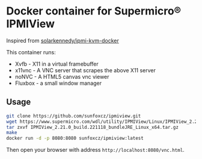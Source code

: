# Docker container for Supermicro® IPMIView

Inspired from [solarkennedy/ipmi-kvm-docker](https://github.com/solarkennedy/ipmi-kvm-docker)

This container runs:

* Xvfb - X11 in a virtual framebuffer
* x11vnc - A VNC server that scrapes the above X11 server
* noNVC - A HTML5 canvas vnc viewer
* Fluxbox - a small window manager

## Usage

```bash
git clone https://github.com/sunfoxcz/ipmiview.git
wget https://www.supermicro.com/wdl/utility/IPMIView/Linux/IPMIView_2.21.0_build.221118_bundleJRE_Linux_x64.tar.gz
tar zxvf IPMIView_2.21.0_build.221118_bundleJRE_Linux_x64.tar.gz
make
docker run -d -p 8080:8080 sunfoxcz/ipmiview:latest
```

Then open your browser with address `http://localhost:8080/vnc.html`.
